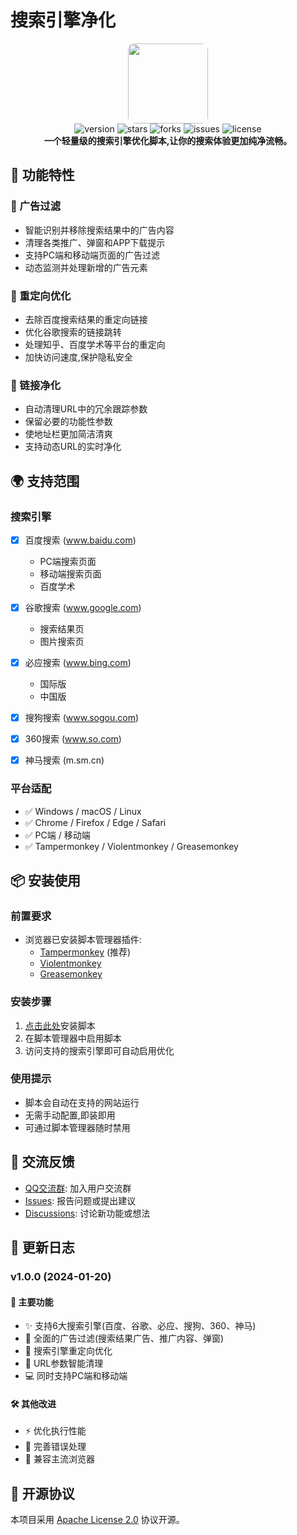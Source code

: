 # 搜索引擎净化

<div align="center">
    <img src="https://raw.gitmirror.com/QingJ01/Search_clear/refs/heads/main/icon.ico" width="128px" style="border-radius: 10px"/>
    <br>
    <img src="https://img.shields.io/badge/version-1.0.0-blue?style=flat-square" alt="version">
    <img src="https://img.shields.io/github/stars/QingJ01/Search_clear?style=flat-square" alt="stars">
    <img src="https://img.shields.io/github/forks/QingJ01/Search_clear?style=flat-square" alt="forks">
    <img src="https://img.shields.io/github/issues/QingJ01/Search_clear?style=flat-square" alt="issues">
    <img src="https://img.shields.io/badge/License-Apache%202.0-blue.svg?style=flat-square" alt="license">
    </br>
    <b>一个轻量级的搜索引擎优化脚本,让你的搜索体验更加纯净流畅。</b>
</div>

## 🌟 功能特性

### 🚫 广告过滤
- 智能识别并移除搜索结果中的广告内容
- 清理各类推广、弹窗和APP下载提示
- 支持PC端和移动端页面的广告过滤
- 动态监测并处理新增的广告元素

### 🔄 重定向优化
- 去除百度搜索结果的重定向链接
- 优化谷歌搜索的链接跳转
- 处理知乎、百度学术等平台的重定向
- 加快访问速度,保护隐私安全

### 🔗 链接净化
- 自动清理URL中的冗余跟踪参数
- 保留必要的功能性参数
- 使地址栏更加简洁清爽
- 支持动态URL的实时净化

## 🌍 支持范围

### 搜索引擎
- [x] 百度搜索 (www.baidu.com)
  - PC端搜索页面
  - 移动端搜索页面
  - 百度学术
  
- [x] 谷歌搜索 (www.google.com)
  - 搜索结果页
  - 图片搜索页
  
- [x] 必应搜索 (www.bing.com)
  - 国际版
  - 中国版
  
- [x] 搜狗搜索 (www.sogou.com)
- [x] 360搜索 (www.so.com)
- [x] 神马搜索 (m.sm.cn)

### 平台适配
- ✅ Windows / macOS / Linux
- ✅ Chrome / Firefox / Edge / Safari
- ✅ PC端 / 移动端
- ✅ Tampermonkey / Violentmonkey / Greasemonkey

## 📦 安装使用

### 前置要求
- 浏览器已安装脚本管理器插件:
  - [Tampermonkey](https://www.tampermonkey.net/) (推荐)
  - [Violentmonkey](https://violentmonkey.github.io/)
  - [Greasemonkey](https://www.greasespot.net/)

### 安装步骤
1. [点击此处](安装链接)安装脚本
2. 在脚本管理器中启用脚本
3. 访问支持的搜索引擎即可自动启用优化

### 使用提示
- 脚本会自动在支持的网站运行
- 无需手动配置,即装即用
- 可通过脚本管理器随时禁用

## 📢 交流反馈

- [QQ交流群](https://qm.qq.com/cgi-bin/qm/qr?k=7j_1SXC6SUlOKqHfqVk2YMPrWSdf5Js7&jump_from=webapi&authKey=ih1vlkxMeQc9CxE18GjR2WN0x85OQoP7jB78/3UzeJ4hvXw3+eSUNeRMjHjS24lT): 加入用户交流群
- [Issues](https://github.com/QingJ01/Search_clear/issues): 报告问题或提出建议
- [Discussions](https://github.com/QingJ01/Search_clear/discussions): 讨论新功能或想法


## 📝 更新日志

### v1.0.0 (2024-01-20)

#### 🎯 主要功能
- ✨ 支持6大搜索引擎(百度、谷歌、必应、搜狗、360、神马)
- 🚫 全面的广告过滤(搜索结果广告、推广内容、弹窗)
- 🔄 搜索引擎重定向优化
- 🔗 URL参数智能清理
- 💻 同时支持PC端和移动端

#### 🛠️ 其他改进
- ⚡️ 优化执行性能
- 🐛 完善错误处理
- 🔧 兼容主流浏览器


## 📄 开源协议

本项目采用 [Apache License 2.0](https://github.com/QingJ01/Search_clear/blob/main/LICENSE) 协议开源。
